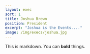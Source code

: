 ```yaml
---
layout: exec
sort: 1
title: Joshua Brown
position: President
excerpt: "Joshua is the Events...."
image: /img/execs/joshua.jpg 
---
```


This is markdown. You can **bold** things.